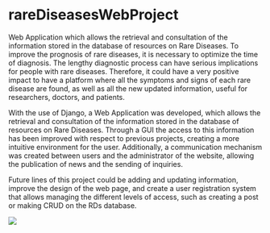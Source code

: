# rareDiseasesWebProject
Web Application which allows the retrieval and consultation of the information stored in the database of resources on Rare Diseases.
To improve the prognosis of rare diseases, it is necessary to optimize the time of diagnosis. The lengthy diagnostic process can have serious implications for people with rare
diseases. Therefore, it could have a very positive impact to have a platform where all the symptoms and signs of each rare disease are found, as well as all the new updated
information, useful for researchers, doctors, and patients. 

With the use of Django, a Web Application was developed, which allows the retrieval and consultation of the information stored in the database of resources on Rare Diseases. 
Through a GUI the access to this information has been improved with respect to previous projects, creating a more intuitive environment for the user. Additionally, 
a communication mechanism was created between users and the administrator of the website, allowing the publication of news and the sending of inquiries. 

Future lines of this project could be adding and updating information, improve the design of the web page, and create a user registration system that allows managing the
different levels of access, such as creating a post or making CRUD on the RDs database.

![](https://github.com/MarvinFernandez/rareDiseasesWebProject/blob/main/Demo.gif)
